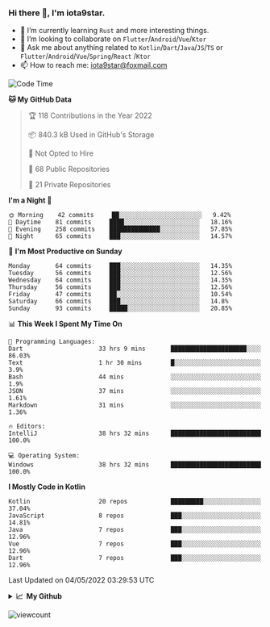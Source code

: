 ### Hi there 👋, I'm iota9star.

- 🌱 I’m currently learning `Rust` and more interesting things.
- 👯 I’m looking to collaborate on `Flutter`/`Android`/`Vue`/`Ktor`
- 💬 Ask me about anything related to `Kotlin`/`Dart`/`Java`/`JS`/`TS` or `Flutter`/`Android`/`Vue`/`Spring`/`React`
  /`Ktor`
- 📫 How to reach me: [iota9star@foxmail.com](iota9star@foxmail.com)



<!--START_SECTION:waka-->
![Code Time](http://img.shields.io/badge/Code%20Time-2%2C863%20hrs%2022%20mins-blue)

**🐱 My GitHub Data** 

> 🏆 118 Contributions in the Year 2022
 > 
> 📦 840.3 kB Used in GitHub's Storage 
 > 
> 🚫 Not Opted to Hire
 > 
> 📜 68 Public Repositories 
 > 
> 🔑 21 Private Repositories  
 > 
**I'm a Night 🦉** 

```text
🌞 Morning    42 commits     ██░░░░░░░░░░░░░░░░░░░░░░░   9.42% 
🌆 Daytime    81 commits     ████░░░░░░░░░░░░░░░░░░░░░   18.16% 
🌃 Evening    258 commits    ██████████████░░░░░░░░░░░   57.85% 
🌙 Night      65 commits     ███░░░░░░░░░░░░░░░░░░░░░░   14.57%

```
📅 **I'm Most Productive on Sunday** 

```text
Monday       64 commits     ███░░░░░░░░░░░░░░░░░░░░░░   14.35% 
Tuesday      56 commits     ███░░░░░░░░░░░░░░░░░░░░░░   12.56% 
Wednesday    64 commits     ███░░░░░░░░░░░░░░░░░░░░░░   14.35% 
Thursday     56 commits     ███░░░░░░░░░░░░░░░░░░░░░░   12.56% 
Friday       47 commits     ██░░░░░░░░░░░░░░░░░░░░░░░   10.54% 
Saturday     66 commits     ███░░░░░░░░░░░░░░░░░░░░░░   14.8% 
Sunday       93 commits     █████░░░░░░░░░░░░░░░░░░░░   20.85%

```


📊 **This Week I Spent My Time On** 

```text
💬 Programming Languages: 
Dart                     33 hrs 9 mins       █████████████████████░░░░   86.03% 
Text                     1 hr 30 mins        █░░░░░░░░░░░░░░░░░░░░░░░░   3.9% 
Bash                     44 mins             ░░░░░░░░░░░░░░░░░░░░░░░░░   1.9% 
JSON                     37 mins             ░░░░░░░░░░░░░░░░░░░░░░░░░   1.61% 
Markdown                 31 mins             ░░░░░░░░░░░░░░░░░░░░░░░░░   1.36%

🔥 Editors: 
IntelliJ                 38 hrs 32 mins      █████████████████████████   100.0%

💻 Operating System: 
Windows                  38 hrs 32 mins      █████████████████████████   100.0%

```

**I Mostly Code in Kotlin** 

```text
Kotlin                   20 repos            █████████░░░░░░░░░░░░░░░░   37.04% 
JavaScript               8 repos             ███░░░░░░░░░░░░░░░░░░░░░░   14.81% 
Java                     7 repos             ███░░░░░░░░░░░░░░░░░░░░░░   12.96% 
Vue                      7 repos             ███░░░░░░░░░░░░░░░░░░░░░░   12.96% 
Dart                     7 repos             ███░░░░░░░░░░░░░░░░░░░░░░   12.96%

```



 Last Updated on 04/05/2022 03:29:53 UTC
<!--END_SECTION:waka-->

<details>
  <summary><b>📈&nbsp;&nbsp;My Github</b></summary>
  <br>
  <img src='https://github-profile-trophy.vercel.app/?username=iota9star'>
  <img src='https://bad-apple-github-readme.vercel.app/api?show_bg=1&username=iota9star&hide_title=true'>
  <img src='http://cr-skills-chart-widget.azurewebsites.net/api/api?username=iota9star'>
</details>


![viewcount](https://count.getloli.com/get/@iota9star?theme=rule34)
